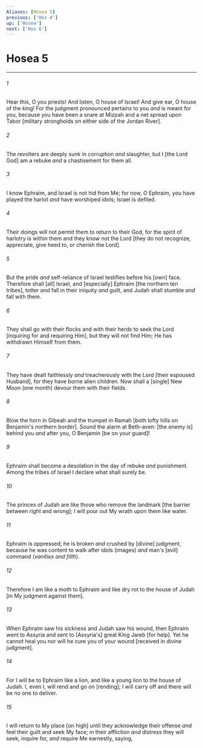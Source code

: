 ```yaml
---
Aliases: [Hosea 5]
previous: ['Hos 4']
up: ['Hosea']
next: ['Hos 6']
---
```

# Hosea 5

***














###### 1 






Hear this, O you priests! And listen, O house of Israel! And give ear, O house of the king! For the judgment pronounced pertains to you _and_ is meant for you, because you have been a snare at Mizpah and a net spread upon Tabor [military strongholds on either side of the Jordan River]. 













###### 2 






The revolters are deeply sunk in corruption _and_ slaughter, but I [the Lord God] am a rebuke _and_ a chastisement for them all. 













###### 3 






I know Ephraim, and Israel is not hid from Me; for now, O Ephraim, you have played the harlot _and_ have worshiped idols; Israel is defiled. 













###### 4 






Their doings will not permit them to return to their God, for the spirit of harlotry is within them and they know not the Lord [they do not recognize, appreciate, give heed to, or cherish the Lord]. 













###### 5 






But the pride _and_ self-reliance of Israel testifies before his [own] face. Therefore shall [all] Israel, and [especially] Ephraim [the northern ten tribes], totter _and_ fall in their iniquity _and_ guilt, and Judah shall stumble _and_ fall with them. 













###### 6 






They shall go with their flocks and with their herds to seek the Lord [inquiring for and requiring Him], but they will not find Him; He has withdrawn Himself from them. 













###### 7 






They have dealt faithlessly _and_ treacherously with the Lord [their espoused Husband], for they have borne alien children. Now shall a [single] New Moon (one month) devour them with their fields. 













###### 8 






Blow the horn in Gibeah and the trumpet in Ramah [both lofty hills on Benjamin's northern border]. Sound the alarm at Beth-aven: [the enemy is] behind you _and_ after you, O Benjamin [be on your guard]! 













###### 9 






Ephraim shall become a desolation in the day of rebuke _and_ punishment. Among the tribes of Israel I declare what shall surely be. 













###### 10 






The princes of Judah are like those who remove the landmark [the barrier between right and wrong]; I will pour out My wrath upon them like water. 













###### 11 






Ephraim is oppressed; he is broken _and_ crushed by [divine] judgment, because he was content to walk after idols (images) _and_ man's [evil] command (_vanities and filth_). 













###### 12 






Therefore I am like a moth to Ephraim and like dry rot to the house of Judah [in My judgment against them]. 













###### 13 






When Ephraim saw his sickness and Judah saw his wound, then Ephraim went to Assyria and sent to [Assyria's] great King Jareb [for help]. Yet he cannot heal you nor will he cure you of your wound [received in divine judgment]. 













###### 14 






For I will be to Ephraim like a lion, and like a young lion to the house of Judah. I, even I, will rend and go on [rending]; I will carry off and there will be no one to deliver. 













###### 15 






I will return to My place [on high] until they acknowledge their offense _and_ feel their guilt and seek My face; in their affliction _and_ distress they will seek, inquire for, _and_ require Me earnestly, saying,
